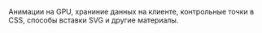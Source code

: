 Анимации на GPU, храниние данных на клиенте, контрольные точки в CSS, способы
вставки SVG и другие материалы.
